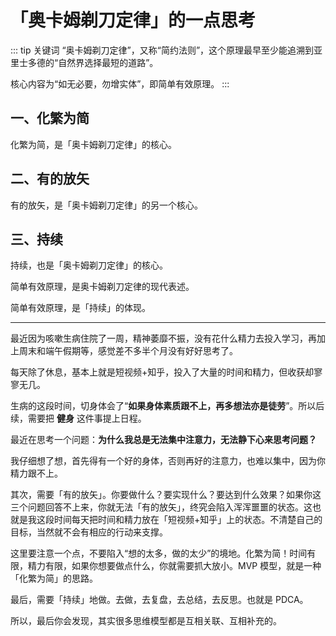 # 「奥卡姆剃刀定律」的一点思考

::: tip 关键词
“奥卡姆剃刀定律”，又称“简约法则”，这个原理最早至少能追溯到亚里士多德的“自然界选择最短的道路”。

核心内容为“如无必要，勿增实体”，即简单有效原理。
:::

## 一、化繁为简

化繁为简，是「奥卡姆剃刀定律」的核心。

## 二、有的放矢

有的放矢，是「奥卡姆剃刀定律」的另一个核心。

## 三、持续

持续，也是「奥卡姆剃刀定律」的核心。

简单有效原理，是奥卡姆剃刀定律的现代表述。

简单有效原理，是「持续」的体现。

---

最近因为咳嗽生病住院了一周，精神萎靡不振，没有花什么精力去投入学习，再加上周末和端午假期等，感觉差不多半个月没有好好思考了。

每天除了休息，基本上就是短视频+知乎，投入了大量的时间和精力，但收获却寥寥无几。

生病的这段时间，切身体会了“**如果身体素质跟不上，再多想法亦是徒劳**”。所以后续，需要把 **健身** 这件事提上日程。

最近在思考一个问题：**为什么我总是无法集中注意力，无法静下心来思考问题？**

我仔细想了想，首先得有一个好的身体，否则再好的注意力，也难以集中，因为你精力跟不上。

其次，需要「有的放矢」。你要做什么？要实现什么？要达到什么效果？如果你这三个问题回答不上来，你就无法「有的放矢」，终究会陷入浑浑噩噩的状态。这也就是我这段时间每天把时间和精力放在「短视频+知乎」上的状态。不清楚自己的目标，当然就不会有相应的行动来支撑。

这里要注意一个点，不要陷入“想的太多，做的太少”的境地。化繁为简！时间有限，精力有限，如果你想要做点什么，你就需要抓大放小。MVP 模型，就是一种「化繁为简」的思路。

最后，需要「持续」地做。去做，去复盘，去总结，去反思。也就是 PDCA。

所以，最后你会发现，其实很多思维模型都是互相关联、互相补充的。
